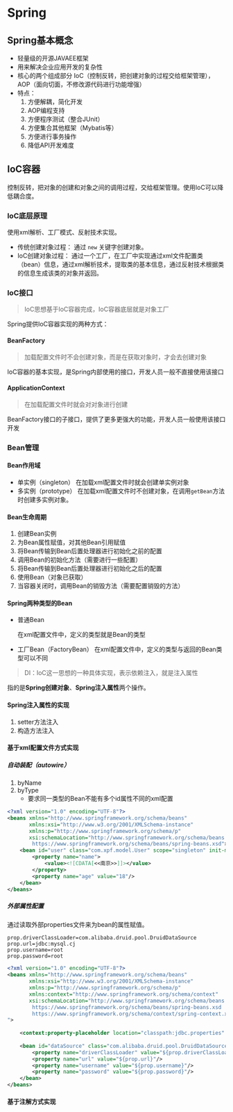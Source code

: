 # Spring

## Spring基本概念

- 轻量级的开源JAVAEE框架
- 用来解决企业应用开发的复杂性
- 核心的两个组成部分 IoC（控制反转，把创建对象的过程交给框架管理），AOP（面向切面，不修改源代码进行功能增强）
- 特点：
  1. 方便解耦，简化开发
  2. AOP编程支持
  3. 方便程序测试（整合JUnit）
  4. 方便集合其他框架（Mybatis等）
  5. 方便进行事务操作
  6. 降低API开发难度

## IoC容器

控制反转，把对象的创建和对象之间的调用过程，交给框架管理。使用IoC可以降低耦合度。

### IoC底层原理

使用xml解析、工厂模式、反射技术实现。

- 传统创建对象过程：
  通过 `new` 关键字创建对象。
- IoC创建对象过程：
  通过一个工厂，在工厂中实现通过xml文件配置类（bean）信息，通过xml解析技术，提取类的基本信息，通过反射技术根据类的信息生成该类的对象并返回。

### IoC接口

> IoC思想基于IoC容器完成，IoC容器底层就是对象工厂

Spring提供IoC容器实现的两种方式：

#### BeanFactory

> 加载配置文件时不会创建对象，而是在获取对象时，才会去创建对象

IoC容器的基本实现，是Spring内部使用的接口，开发人员一般不直接使用该接口

#### ApplicationContext

> 在加载配置文件时就会对对象进行创建

BeanFactory接口的子接口，提供了更多更强大的功能，开发人员一般使用该接口开发

### Bean管理

#### Bean作用域

- 单实例（singleton）
  在加载xml配置文件时就会创建单实例对象
- 多实例（prototype）
  在加载xml配置文件时不创建对象，在调用`getBean`方法时创建多实例对象。

#### Bean生命周期

1. 创建Bean实例
2. 为Bean属性赋值，对其他Bean引用赋值
3. 将Bean传输到Bean后置处理器进行初始化之前的配置
4. 调用Bean的初始化方法（需要进行一些配置）
5. 将Bean传输到Bean后置处理器进行初始化之后的配置
6. 使用Bean（对象已获取）
7. 当容器关闭时，调用Bean的销毁方法（需要配置销毁的方法）

#### Spring两种类型的Bean

- 普通Bean

  在xml配置文件中，定义的类型就是Bean的类型

- 工厂Bean（FactoryBean）
  在xml配置文件中，定义的类型与返回的Bean类型可以不同

> DI：IoC这一思想的一种具体实现，表示依赖注入，就是注入属性

指的是**Spring创建对象**、**Spring注入属性**两个操作。

#### Spring注入属性的实现

1. setter方法注入
2. 构造方法注入

#### 基于xml配置文件方式实现

##### 自动装配（autowire）

1. byName
2. byType
   - 要求同一类型的Bean不能有多个id属性不同的xml配置

```xml
<?xml version="1.0" encoding="UTF-8"?>
<beans xmlns="http://www.springframework.org/schema/beans"
       xmlns:xsi="http://www.w3.org/2001/XMLSchema-instance"
       xmlns:p="http://www.springframework.org/schema/p"
       xsi:schemaLocation="http://www.springframework.org/schema/beans
		https://www.springframework.org/schema/beans/spring-beans.xsd">    
	<bean id="user" class="com.xpf.model.User" scope="singleton" init-method="init" destroy-method="destroy" autowire="byName">
        <property name="name">
            <value><![CDATA[<<南京>>]]></value>
        </property>
        <property name="age" value="18"/>
    </bean>
</beans>
```

##### 外部属性配置

通过读取外部properties文件来为bean的属性赋值。

```properties
prop.driverClassLoader=com.alibaba.druid.pool.DruidDataSource
prop.url=jdbc:mysql.cj
prop.username=root
prop.password=root
```

```xml
<?xml version="1.0" encoding="UTF-8"?>
<beans xmlns="http://www.springframework.org/schema/beans"
       xmlns:xsi="http://www.w3.org/2001/XMLSchema-instance"
       xmlns:p="http://www.springframework.org/schema/p"
       xmlns:context="http://www.springframework.org/schema/context"
       xsi:schemaLocation="http://www.springframework.org/schema/beans
		https://www.springframework.org/schema/beans/spring-beans.xsd
		https://www.springframework.org/schema/context/spring-context.xsd
">
    
    <context:property-placeholder location="classpath:jdbc.properties" />
    
    <bean id="dataSource" class="com.alibaba.druid.pool.DruidDataSource">
        <property name="driverClassLoader" value="${prop.driverClassLoader}"/>
        <property name="url" value="${prop.url}"/>
        <property name="username" value="${prop.username}"/>
        <property name="password" value="${prop.password}"/>
    </bean>
</beans>
```



#### 基于注解方式实现